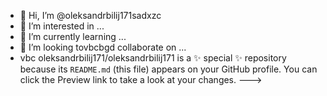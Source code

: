 - 👋 Hi, I’m @oleksandrbilij171sadxzc
- 👀 I’m interested in ...
- 🌱 I’m currently learning ...
- 💞️ I’m looking tovbcbgd collaborate on ...
- vbc
oleksandrbilij171/oleksandrbilij171 is a ✨ special ✨ repository because its `README.md` (this file) appears on your GitHub profile.
You can click the Preview link to take a look at your changes.
--->

